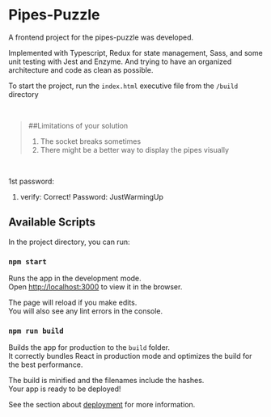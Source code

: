 # Pipes-Puzzle

A frontend project for the pipes-puzzle was developed.

Implemented with Typescript, Redux for state management, Sass, and some unit testing with Jest and Enzyme.
And trying to have an organized architecture and code as clean as possible.

To start the project, run the <code>index.html</code> executive file from the <code>/build</code> directory

<br>

> ##Limitations of your solution <br>
> 1) The socket breaks sometimes
> 2) There might be a better way to display the pipes visually

<br>

1st password: 
1. verify: Correct! Password: JustWarmingUp

## Available Scripts

In the project directory, you can run:

### `npm start`

Runs the app in the development mode.\
Open [http://localhost:3000](http://localhost:3000) to view it in the browser.

The page will reload if you make edits.\
You will also see any lint errors in the console.
 
### `npm run build`

Builds the app for production to the `build` folder.\
It correctly bundles React in production mode and optimizes the build for the best performance.

The build is minified and the filenames include the hashes.\
Your app is ready to be deployed!

See the section about [deployment](https://facebook.github.io/create-react-app/docs/deployment) for more information.

 
 
